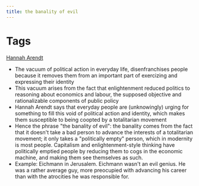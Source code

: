 ```yaml
---
title: the banality of evil
---
```


# Tags
[Hannah Arendt](20201228192327-hannah_arendt)

- The vacuum of political action in everyday life, disenfranchises people because
it removes them from an important part of exercizing and expressing their identity
- This vacuum arises from the fact that enlightenment reduced politics to reasoning
about economics and labour, the supposed objective and rationalizable components
of public policy
- Hannah Arendt says that everyday people are (unknowingly) urging for something
to fill this void of political action and identity, which makes them susceptible
to being coopted by a totalitarian movement
- Hence the phrase "the banality of evil": the banality comes from the fact that
it doesn't take a bad person to advance the interests of a totalitarian movement;
it only takes a "politically empty" person, which in modernity is most people.
Capitalism and enlightenment-style thinking have politically emptied people by
reducing them to cogs in the economic machine, and making them see themselves as
such.
- Example: Eichmann in Jerusalem. Eichmann wasn't an evil genius. He was a rather
average guy, more preocupied with advancing his career than with the atrocities
he was responsible for.

